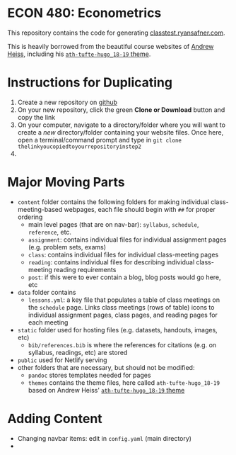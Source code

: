 # ECON 480: Econometrics

This repository contains the code for generating [classtest.ryansafner.com](https://classtest.ryansafner.com/).

This is heavily borrowed from the beautiful course websites of [Andrew Heiss](https://andrewheiss.com), including his [`ath-tufte-hugo_18-19` theme](https://github.com/andrewheiss/ath-tufte-hugo_18-19).

# Instructions for Duplicating

1. Create a new repository on [github](http://github.com)
2. On your new repository, click the green **Clone or Download** button and copy the link
3. On your computer, navigate to a directory/folder where you will want to create a *new* directory/folder containing your website files. Once here, open a terminal/command prompt and type in `git clone thelinkyoucopiedtoyourrepositoryinstep2` 
4. 


# Major Moving Parts

- `content` folder contains the following folders for making individual class-meeting-based webpages, each file should begin with `##` for proper ordering
    - main level pages (that are on nav-bar): `syllabus`, `schedule`, `reference`, etc. 
    - `assignment`: contains individual files for individual assignment pages (e.g. problem sets, exams)
    - `class`: contains individual files for individual class-meeting pages
    - `reading`: contains individual files for describing individual class-meeting reading requirements
    - `post`: if this were to ever contain a blog, blog posts would go here, etc
- `data` folder contains 
    - `lessons.yml`: a key file that populates a table of class meetings on the `schedule` page. Links class meetings (rows of table) icons to individual assignment pages, class pages, and reading pages for each meeting
- `static` folder used for hosting files (e.g. datasets, handouts, images, etc)
    - `bib/references.bib` is where the references for citations (e.g. on syllabus, readings, etc) are stored
- `public` used for Netlify serving
- other folders that are necessary, but should not be modified:
    - `pandoc` stores templates needed for pages
    - `themes` contains the theme files, here called `ath-tufte-hugo_18-19` based on Andrew Heiss' [`ath-tufte-hugo_18-19` theme](https://github.com/andrewheiss/ath-tufte-hugo_18-19)

# Adding Content

- Changing navbar items: edit in `config.yaml` (main directory)
-